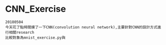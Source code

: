 # CNN_Exercise
```
20180504
今天花了點時間摸了一下CNN(convolution neural network),主要針對CNN的設計方式進行相關research 
比較對象為mnist_exercise.py與
```
